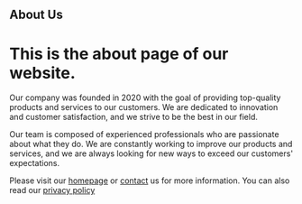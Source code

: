 ## About Us

# This is the about page of our website.


Our company was founded in 2020 with the goal of providing top-quality products and services to our customers. We are dedicated to innovation and customer satisfaction, and we strive to be the best in our field.

Our team is composed of experienced professionals who are passionate about what they do. We are constantly working to improve our products and services, and we are always looking for new ways to exceed our customers' expectations.

Please visit our [homepage](/) or [contact](/contact) us for more information.
You can also read our [privacy policy](/privacy)

